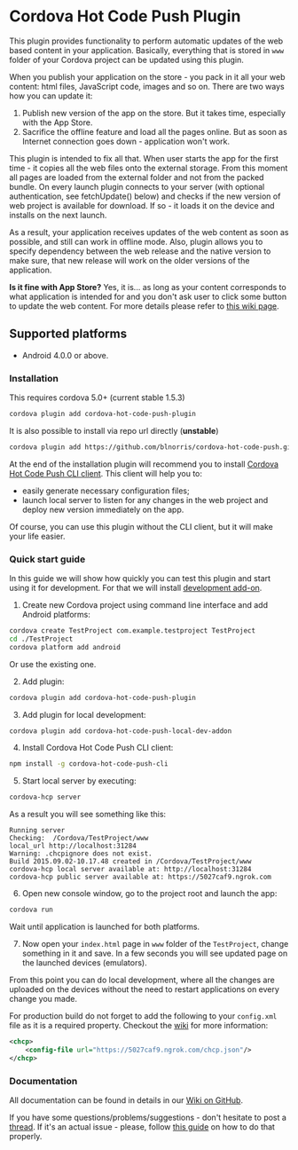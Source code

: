 # Cordova Hot Code Push Plugin

This plugin provides functionality to perform automatic updates of the web based content in your application. Basically, everything that is stored in `www` folder of your Cordova project can be updated using this plugin.

When you publish your application on the store - you pack in it all your web content: html files, JavaScript code, images and so on. There are two ways how you can update it:

1. Publish new version of the app on the store. But it takes time, especially with the App Store.
2. Sacrifice the offline feature and load all the pages online. But as soon as Internet connection goes down - application won't work.

This plugin is intended to fix all that. When user starts the app for the first time - it copies all the web files onto the external storage. From this moment all pages are loaded from the external folder and not from the packed bundle. On every launch plugin connects to your server (with optional authentication, see fetchUpdate() below) and checks if the new version of web project is available for download. If so - it loads it on the device and installs on the next launch.

As a result, your application receives updates of the web content as soon as possible, and still can work in offline mode. Also, plugin allows you to specify dependency between the web release and the native version to make sure, that new release will work on the older versions of the application.

**Is it fine with App Store?** Yes, it is... as long as your content corresponds to what application is intended for and you don't ask user to click some button to update the web content. For more details please refer to [this wiki page](https://github.com/blnorris/cordova-hot-code-push/wiki/App-Store-FAQ).

## Supported platforms

- Android 4.0.0 or above.

### Installation

This requires cordova 5.0+ (current stable 1.5.3)

```sh
cordova plugin add cordova-hot-code-push-plugin
```

It is also possible to install via repo url directly (__unstable__)
```sh
cordova plugin add https://github.com/blnorris/cordova-hot-code-push.git
```

At the end of the installation plugin will recommend you to install [Cordova Hot Code Push CLI client](https://github.com/blnorris/cordova-hot-code-push-cli). This client will help you to:
- easily generate necessary configuration files;
- launch local server to listen for any changes in the web project and deploy new version immediately on the app.

Of course, you can use this plugin without the CLI client, but it will make your life easier.

### Quick start guide

In this guide we will show how quickly you can test this plugin and start using it for development. For that we will install [development add-on](https://github.com/blnorris/cordova-hot-code-push/wiki/Local-Development-Plugin).

1. Create new Cordova project using command line interface and add Android platforms:

  ```sh
  cordova create TestProject com.example.testproject TestProject
  cd ./TestProject
  cordova platform add android
  ```
  Or use the existing one.

2. Add plugin:

  ```sh
  cordova plugin add cordova-hot-code-push-plugin
  ```

3. Add plugin for local development:

  ```sh
  cordova plugin add cordova-hot-code-push-local-dev-addon
  ```

4. Install Cordova Hot Code Push CLI client:

  ```sh
  npm install -g cordova-hot-code-push-cli
  ```

5. Start local server by executing:

  ```sh
  cordova-hcp server
  ```

  As a result you will see something like this:
  ```
  Running server
  Checking:  /Cordova/TestProject/www
  local_url http://localhost:31284
  Warning: .chcpignore does not exist.
  Build 2015.09.02-10.17.48 created in /Cordova/TestProject/www
  cordova-hcp local server available at: http://localhost:31284
  cordova-hcp public server available at: https://5027caf9.ngrok.com
  ```

6. Open new console window, go to the project root and launch the app:

  ```sh
  cordova run
  ```

  Wait until application is launched for both platforms.

7. Now open your `index.html` page in `www` folder of the `TestProject`, change something in it and save. In a few seconds you will see updated page on the launched devices (emulators).

From this point you can do local development, where all the changes are uploaded on the devices without the need to restart applications on every change you made.

For production build do not forget to add the following to your `config.xml` file as it is a required property. Checkout the [wiki](https://github.com/blnorris/cordova-hot-code-push/wiki/Cordova-config-preferences) for more information:

```xml
<chcp>
    <config-file url="https://5027caf9.ngrok.com/chcp.json"/>
</chcp>
```

### Documentation

All documentation can be found in details in our [Wiki on GitHub](https://github.com/blnorris/cordova-hot-code-push/wiki).

If you have some questions/problems/suggestions - don't hesitate to post a [thread](https://github.com/blnorris/cordova-hot-code-push/issues). If it's an actual issue - please, follow [this guide](https://github.com/blnorris/cordova-hot-code-push/wiki/Issue-creation-guide) on how to do that properly.
